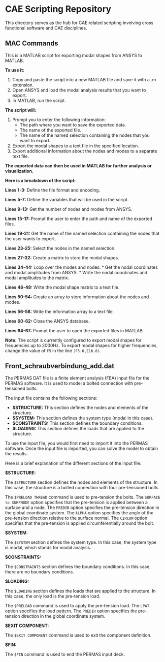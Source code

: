 
# CAE Scripting Repository

This directory serves as the hub for CAE related scripting involving cross functional software and CAE disciplines.

## MAC Commands

This is a MATLAB script for exporting modal shapes from ANSYS to MATLAB.

**To use it:**

1. Copy and paste the script into a new MATLAB file and save it with a .m extension.
2. Open ANSYS and load the modal analysis results that you want to export.
3. In MATLAB, run the script.

**The script will:**

1. Prompt you to enter the following information:
    * The path where you want to save the exported data.
    * The name of the exported file.
    * The name of the named selection containing the nodes that you want to export.
2. Export the modal shapes to a text file in the specified location.
3. Export additional information about the nodes and modes to a separate text file.

**The exported data can then be used in MATLAB for further analysis or visualization.**

**Here is a breakdown of the script:**

**Lines 1-3:** Define the file format and encoding.

**Lines 5-7:** Define the variables that will be used in the script.

**Lines 9-13:** Get the number of nodes and modes from ANSYS.

**Lines 15-17:** Prompt the user to enter the path and name of the exported files.

**Lines 19-21:** Get the name of the named selection containing the nodes that the user wants to export.

**Lines 23-25:** Select the nodes in the named selection.

**Lines 27-32:** Create a matrix to store the modal shapes.

**Lines 34-44:** Loop over the modes and nodes:
    * Get the nodal coordinates and modal amplitudes from ANSYS.
    * Write the nodal coordinates and modal amplitudes to the matrix.

**Lines 46-48:** Write the modal shape matrix to a text file.

**Lines 50-54:** Create an array to store information about the nodes and modes.

**Lines 56-58:** Write the information array to a text file.

**Lines 60-62:** Close the ANSYS database.

**Lines 64-67:** Prompt the user to open the exported files in MATLAB.

**Note:** The script is currently configured to export modal shapes for frequencies up to 2000Hz. To export modal shapes for higher frequencies, change the value of `F5` in the line `(F5.0,E16.8)`.


## Front_schraubverbindung_add.dat

The PERMAS DAT file is a finite element analysis (FEA) input file for the PERMAS software. It is used to model a bolted connection with pre-tensioned bolts.

The input file contains the following sections:

* **$STRUCTURE:** This section defines the nodes and elements of the structure.
* **$SYSTEM:** This section defines the system type (modal in this case).
* **$CONSTRAINTS:** This section defines the boundary conditions.
* **$LOADING:** This section defines the loads that are applied to the structure.

To use the input file, you would first need to import it into the PERMAS software. Once the input file is imported, you can solve the model to obtain the results.

Here is a brief explanation of the different sections of the input file:

**$STRUCTURE:**

The `$STRUCTURE` section defines the nodes and elements of the structure. In this case, the structure is a bolted connection with four pre-tensioned bolts.

The `$PRELOAD THREAD` command is used to pre-tension the bolts. The `SURFACE to SURFNODE` option specifies that the pre-tension is applied between a surface and a node. The `PREDIR` option specifies the pre-tension direction in the global coordinate system. The `ALPHA` option specifies the angle of the pre-tension direction relative to the surface normal. The `CIRCUM` option specifies that the pre-tension is applied circumferentially around the bolt.

**$SYSTEM:**

The `$SYSTEM` section defines the system type. In this case, the system type is modal, which stands for modal analysis.

**$CONSTRAINTS:**

The `$CONSTRAINTS` section defines the boundary conditions. In this case, there are no boundary conditions.

**$LOADING:**

The `$LOADING` section defines the loads that are applied to the structure. In this case, the only load is the pre-tension load.

The `$PRELOAD` command is used to apply the pre-tension load. The `LPAT` option specifies the load pattern. The `PREDIR` option specifies the pre-tension direction in the global coordinate system.

**$EXIT COMPONENT:**

The `$EXIT COMPONENT` command is used to exit the component definition.

**$FIN:**

The `$FIN` command is used to end the PERMAS input deck.
